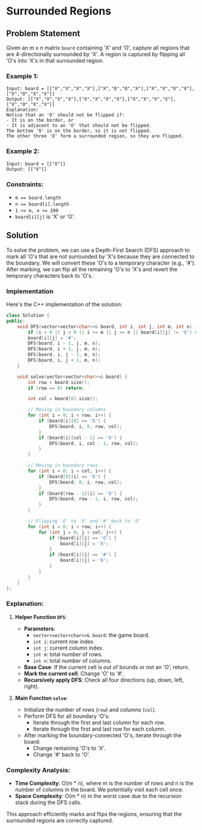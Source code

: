 # Surrounded Regions

## Problem Statement

Given an m x n matrix `board` containing 'X' and 'O', capture all regions that are 4-directionally surrounded by 'X'. A region is captured by flipping all 'O's into 'X's in that surrounded region.

### Example 1:

```
Input: board = [["X","X","X","X"],["X","O","O","X"],["X","X","O","X"],["X","O","X","X"]]
Output: [["X","X","X","X"],["X","X","X","X"],["X","X","X","X"],["X","O","X","X"]]
Explanation: 
Notice that an 'O' should not be flipped if:
- It is on the border, or
- It is adjacent to an 'O' that should not be flipped.
The bottom 'O' is on the border, so it is not flipped.
The other three 'O' form a surrounded region, so they are flipped.
```

### Example 2:

```
Input: board = [["X"]]
Output: [["X"]]
```

### Constraints:

- `m == board.length`
- `n == board[i].length`
- `1 <= m, n <= 200`
- `board[i][j]` is 'X' or 'O'.

## Solution

To solve the problem, we can use a Depth-First Search (DFS) approach to mark all 'O's that are not surrounded by 'X's because they are connected to the boundary. We will convert these 'O's to a temporary character (e.g., '#'). After marking, we can flip all the remaining 'O's to 'X's and revert the temporary characters back to 'O's.

### Implementation

Here's the C++ implementation of the solution:

```cpp
class Solution {
public:
    void DFS(vector<vector<char>>& board, int i, int j, int m, int n) {
        if (i < 0 || j < 0 || i >= m || j >= n || board[i][j] != 'O') return;
        board[i][j] = '#';
        DFS(board, i - 1, j, m, n);
        DFS(board, i + 1, j, m, n);
        DFS(board, i, j - 1, m, n);
        DFS(board, i, j + 1, m, n);
    }

    void solve(vector<vector<char>>& board) {
        int row = board.size();
        if (row == 0) return;

        int col = board[0].size();

        // Moving in boundary columns
        for (int i = 0; i < row; i++) {
            if (board[i][0] == 'O') {
                DFS(board, i, 0, row, col);
            }
            if (board[i][col - 1] == 'O') {
                DFS(board, i, col - 1, row, col);
            }
        }

        // Moving in boundary rows
        for (int i = 0; i < col; i++) {
            if (board[0][i] == 'O') {
                DFS(board, 0, i, row, col);
            }
            if (board[row - 1][i] == 'O') {
                DFS(board, row - 1, i, row, col);
            }
        }

        // Flipping 'O' to 'X' and '#' back to 'O'
        for (int i = 0; i < row; i++) {
            for (int j = 0; j < col; j++) {
                if (board[i][j] == 'O') {
                    board[i][j] = 'X';
                }
                if (board[i][j] == '#') {
                    board[i][j] = 'O';
                }
            }
        }
    }
};
```

### Explanation:

1. **Helper Function `DFS`**:
   - **Parameters**:
     - `vector<vector<char>>& board`: the game board.
     - `int i`: current row index.
     - `int j`: current column index.
     - `int m`: total number of rows.
     - `int n`: total number of columns.
   - **Base Case**: If the current cell is out of bounds or not an 'O', return.
   - **Mark the current cell**: Change 'O' to '#'.
   - **Recursively apply DFS**: Check all four directions (up, down, left, right).

2. **Main Function `solve`**:
   - Initialize the number of rows (`row`) and columns (`col`).
   - Perform DFS for all boundary 'O's:
     - Iterate through the first and last column for each row.
     - Iterate through the first and last row for each column.
   - After marking the boundary-connected 'O's, iterate through the board:
     - Change remaining 'O's to 'X'.
     - Change '#' back to 'O'.

### Complexity Analysis:

- **Time Complexity**: O(m * n), where m is the number of rows and n is the number of columns in the board. We potentially visit each cell once.
- **Space Complexity**: O(m * n) in the worst case due to the recursion stack during the DFS calls.

This approach efficiently marks and flips the regions, ensuring that the surrounded regions are correctly captured.